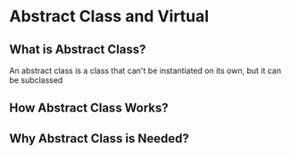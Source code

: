 # Abstract Class and Virtual

## What is Abstract Class?

An abstract class is a class that can't be instantiated on its own, but it can be subclassed

## How Abstract Class Works?


## Why Abstract Class is Needed?
